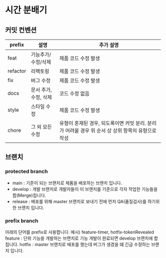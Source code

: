 # 시간 분배기

## 커밋 컨벤션
prefix | 설명 | 추가 설명
-- | -- | --
feat | 기능추가/수정/삭제 | 제품 코드 수정 발생
refactor | 리팩토링 | 제품 코드 수정 발생
fix | 버그 수정 | 제품 코드 수정 발생
docs | 문서 추가, 수정, 삭제 | 코드 수정 없음
style | 스타일 수정 | 제품 코드 수정 발생
chore | 그 외 모든 수정 | 유형이 혼재된 경우, 되도록이면 커밋 분리. 분리가 어려울 경우 위 순서 상 상위 항목의 유형으로 작성
 
## 브랜치
### protected branch
- main : 기준이 되는 브랜치로 제품을 배포하는 브랜치 입니다.
- develop : 개발 브랜치로 개발자들이 이 브랜치를 기준으로 각자 작업한 기능들을 합(Merge)칩니다.
- release : 배포를 위해 master 브랜치로 보내기 전에 먼저 QA(품질검사)를 하기위한 브랜치 입니다.
### prefix branch
아래의 단어를 prefix로 사용합니다. 예시) feature-timer, hotfix-tokenRevealed
feature : 단위 기능을 개발하는 브랜치로 기능 개발이 완료되면 develop 브랜치에 합칩니다.
hotfix : master 브랜치로 배포를 했는데 버그가 생겼을 떄 긴급 수정하는 브랜치 입니다.
